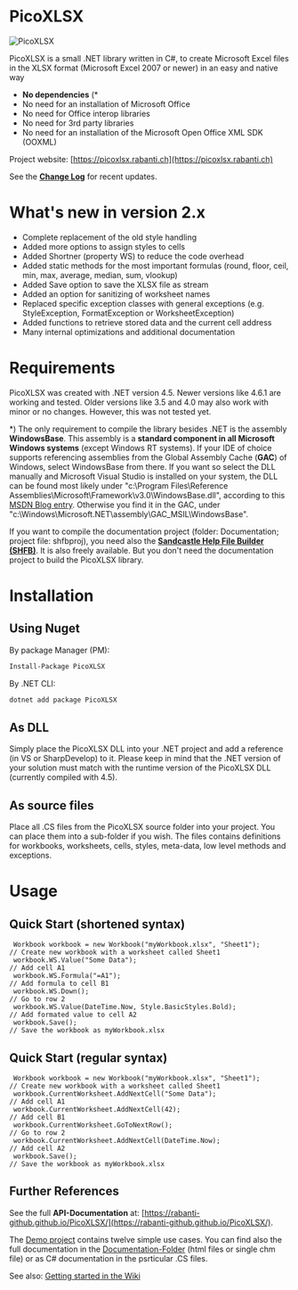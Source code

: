 # PicoXLSX
![PicoXLSX](https://rabanti-github.github.io/PicoXLSX/icons/PicoXLSX.png)


PicoXLSX is a small .NET library written in C#, to create Microsoft Excel files in the XLSX format (Microsoft Excel 2007 or newer) in an easy and native way
* **No dependencies** (\*
 * No need for an installation of Microsoft Office
 * No need for Office interop libraries
 * No need for 3rd party libraries
 * No need for an installation of the Microsoft Open Office XML SDK (OOXML)

Project website: [https://picoxlsx.rabanti.ch](https://picoxlsx.rabanti.ch)
 
See the **[Change Log](https://github.com/rabanti-github/PicoXLSX/blob/master/Changelog.md)** for recent updates.


# What's new in version 2.x
* Complete replacement of the old style handling
* Added more options to assign styles to cells
* Added Shortner (property WS) to reduce the code overhead
* Added static methods for the most important formulas (round, floor, ceil, min, max, average, median, sum, vlookup)
* Added Save option to save the XLSX file as stream
* Added an option for sanitizing of worksheet names
* Replaced specific exception classes with general exceptions (e.g. StyleException, FormatException or WorksheetException)
* Added functions to retrieve stored data and the current cell address
* Many internal optimizations and additional documentation

# Requirements
PicoXLSX was created with .NET version 4.5. Newer versions like 4.6.1 are working and tested. Older versions like 3.5 and 4.0 may also work with minor or no changes. However, this was not tested yet.

\*) The only requirement to compile the library besides .NET is the assembly **WindowsBase**. This assembly is a **standard component in all Microsoft Windows systems** (except Windows RT systems). If your IDE of choice supports referencing assemblies from the Global Assembly Cache (**GAC**) of Windows, select WindowsBase from there. If you want so select the DLL manually and Microsoft Visual Studio is installed on your system, the DLL can be found most likely under "c:\Program Files\Reference Assemblies\Microsoft\Framework\v3.0\WindowsBase.dll", according to this [MSDN Blog entry](http://blogs.msdn.com/b/dmahugh/archive/2006/12/14/finding-windowsbase-dll.aspx). Otherwise you find it in the GAC, under "c:\Windows\Microsoft.NET\assembly\GAC_MSIL\WindowsBase".


If you want to compile the documentation project (folder: Documentation; project file: shfbproj), you need also the **[Sandcastle Help File Builder (SHFB)](https://github.com/EWSoftware/SHFB)**. It is also freely available. But you don't need the documentation project to build the PicoXLSX library.

# Installation

## Using Nuget
By package Manager (PM): 
```sh 
Install-Package PicoXLSX
```
By .NET CLI: 
```sh 
dotnet add package PicoXLSX
```
## As DLL
Simply place the PicoXLSX DLL into your .NET project and add a reference (in VS or SharpDevelop) to it. Please keep in mind that the .NET version of your solution must match with the runtime version of the PicoXLSX DLL (currently compiled with 4.5).
## As source files
Place all .CS files from the PicoXLSX source folder into your project. You can place them into a sub-folder if you wish. The files contains definitions for workbooks, worksheets, cells, styles, meta-data, low level methods and exceptions.

# Usage
## Quick Start (shortened syntax)
```
 Workbook workbook = new Workbook("myWorkbook.xlsx", "Sheet1");         // Create new workbook with a worksheet called Sheet1
 workbook.WS.Value("Some Data");                                        // Add cell A1
 workbook.WS.Formula("=A1");                                            // Add formula to cell B1
 workbook.WS.Down();                                                    // Go to row 2
 workbook.WS.Value(DateTime.Now, Style.BasicStyles.Bold);               // Add formated value to cell A2
 workbook.Save();                                                       // Save the workbook as myWorkbook.xlsx
```

## Quick Start (regular syntax)
```
 Workbook workbook = new Workbook("myWorkbook.xlsx", "Sheet1");         // Create new workbook with a worksheet called Sheet1
 workbook.CurrentWorksheet.AddNextCell("Some Data");                    // Add cell A1
 workbook.CurrentWorksheet.AddNextCell(42);                             // Add cell B1
 workbook.CurrentWorksheet.GoToNextRow();                               // Go to row 2
 workbook.CurrentWorksheet.AddNextCell(DateTime.Now);                   // Add cell A2
 workbook.Save();                                                       // Save the workbook as myWorkbook.xlsx
```

## Further References
See the full **API-Documentation** at: [https://rabanti-github.github.io/PicoXLSX/](https://rabanti-github.github.io/PicoXLSX/).


The [Demo project](https://github.com/rabanti-github/PicoXLSX/tree/master/Demo) contains twelve simple use cases. You can find also the full documentation in the [Documentation-Folder](https://github.com/rabanti-github/PicoXLSX/tree/master/docs) (html files or single chm file) or as C# documentation in the psrticular .CS files.

See also: [Getting started in the Wiki](https://github.com/rabanti-github/PicoXLSX/wiki/Getting-started)
